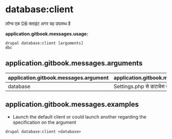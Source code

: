# database:client
लॉन्च एक DB क्लाइंट अगर यह उपलब्ध है

**application.gitbook.messages.usage:**
```
drupal database:client [arguments]
dbc
```

## application.gitbook.messages.arguments
application.gitbook.messages.argument | application.gitbook.messages.details
---------|-------------
database | Settings.php से डाटाबेस कुंजी

## application.gitbook.messages.examples
* Launch the default client or could launch another regarding the specification on the argument
```
drupal database:client <database>
```
